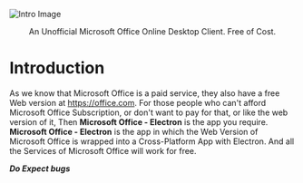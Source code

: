 ![Intro Image](https://user-images.githubusercontent.com/68941022/110233697-b6bc4a80-7f4b-11eb-82f1-db68eecfe517.png)
<p align="center"> An Unofficial Microsoft Office Online Desktop Client. Free of Cost.</p>

# Introduction
As we know that Microsoft Office is a paid service, they also have a free Web version at https://office.com.
For those people who can't afford Microsoft Office Subscription, or don't want to pay for that, or like the web version of it, Then **Microsoft Office - Electron** is the app you require.
  **Microsoft Office - Electron** is the app in which the Web Version of Microsoft Office is wrapped into a Cross-Platform App with Electron. And all the Services of Microsoft Office will work for free.


***Do Expect bugs***
